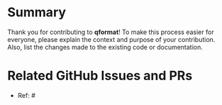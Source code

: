# Summary

Thank you for contributing to **qformat**! To make this process easier for everyone, please explain the context and purpose of your contribution. Also, list the changes made to the existing code or documentation.

# Related GitHub Issues and PRs

- Ref: #
